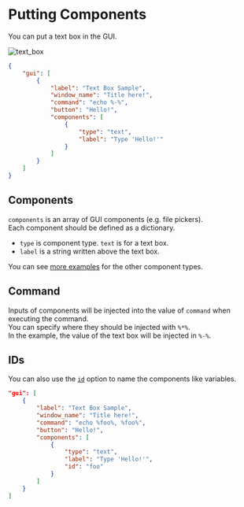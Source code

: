 # Putting Components

You can put a text box in the GUI.  

![text_box](https://github.com/matyalatte/Simple-Command-Runner/assets/69258547/0fffa15a-2bae-48b3-be07-947e42175be5)  

```json
{
    "gui": [
        {
            "label": "Text Box Sample",
            "window_name": "Title here!",
            "command": "echo %-%",
            "button": "Hello!",
            "components": [
                {
                    "type": "text",
                    "label": "Type 'Hello!'"
                }
            ]
        }
    ]
}
```

## Components

`components` is an array of GUI components (e.g. file pickers).  
Each component should be defined as a dictionary.  

-   `type` is component type. `text` is for a text box.
-   `label` is a string written above the text box.

You can see [more examples](../../#2-components) for the other component types.

## Command

Inputs of components will be injected into the value of `command` when executing the command.  
You can specify where they should be injected with `%*%`.  
In the example, the value of the text box will be injected in `%-%`.  

## IDs

You can also use the [`id`](../../comp_options/id) option to name the components like variables.  

```json
"gui": [
    {
        "label": "Text Box Sample",
        "window_name": "Title here!",
        "command": "echo %foo%, %foo%",
        "button": "Hello!",
        "components": [
            {
                "type": "text",
                "label": "Type 'Hello!'",
                "id": "foo"
            }
        ]
    }
]
```
